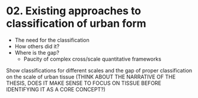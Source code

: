 # 02. Existing approaches to classification of urban form

* The need for the classification
* How others did it?
* Where is the gap?
    * Paucity of complex cross/scale quantitative frameworks

Show classifications for different scales and the gap of proper classification on the scale of urban tissue (THINK ABOUT THE NARRATIVE OF THE THESIS, DOES IT MAKE SENSE TO FOCUS ON TISSUE BEFORE IDENTIFYING IT AS A CORE CONCEPT?)